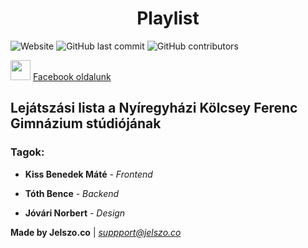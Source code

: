 <h1 align="center">Playlist</h1>

![Website](https://img.shields.io/website/https/playlist.jelszo.co?down_color=red&down_message=offline&label=Website&up_color=green&up_message=online)
![GitHub last commit](https://img.shields.io/github/last-commit/tasztalos69/playlist)
![GitHub contributors](https://img.shields.io/github/contributors/tasztalos69/playlist?label=Contributors&logo=github&style=social)

<img height="32" width="32" src="https://cdn.jsdelivr.net/npm/simple-icons@latest/icons/facebook.svg" /> [Facebook oldalunk](https://www.facebook.com/jelszoco/)

## Lejátszási lista a Nyíregyházi Kölcsey Ferenc Gimnázium stúdiójának

### Tagok:

- **Kiss Benedek Máté** - _Frontend_

- **Tóth Bence** - _Backend_

- **Jóvári Norbert** - _Design_


**Made by Jelszo.co** | *suppport@jelszo.co*

